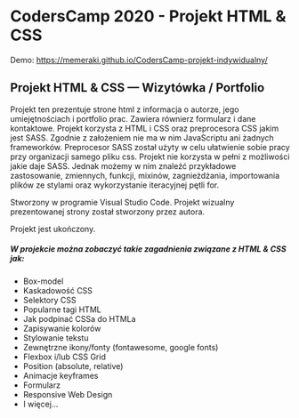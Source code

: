 # CodersCamp 2020 - Projekt HTML & CSS

Demo: https://memeraki.github.io/CodersCamp-projekt-indywidualny/

## Projekt HTML & CSS — Wizytówka / Portfolio

Projekt ten prezentuje strone html z informacja o autorze, jego umiejętnościach i portfolio prac. Zawiera równierz formularz i dane kontaktowe.
Projekt korzysta z HTML i CSS oraz preprocesora CSS jakim jest SASS. Zgodnie z założeniem nie ma w nim JavaScriptu ani żadnych frameworków. Preprocesor SASS został użyty w celu ułatwienie sobie pracy przy organizacji samego pliku css. Projekt nie korzysta w pełni z możliwości jakie daje SASS. Jednak możemy w nim znaleźć przykładowe zastosowanie, zmiennych, funkcji, mixinów, zagnieżdżania, importowania plików ze stylami oraz wykorzystanie iteracyjnej pętli for.

Stworzony w programie Visual Studio Code.
Projekt wizualny prezentowanej strony został stworzony przez autora.

Projekt jest ukończony.

##### W projekcie można zobaczyć takie zagadnienia związane z HTML & CSS jak: 
- Box-model
- Kaskadowość CSS
- Selektory CSS
- Popularne tagi HTML
- Jak podpinać CSSa do HTMLa
- Zapisywanie kolorów
- Stylowanie tekstu
- Zewnętrzne ikony/fonty (fontawesome, google fonts)
- Flexbox i/lub CSS Grid
- Position (absolute, relative)
- Animacje keyframes
- Formularz 
- Responsive Web Design
- I więcej...